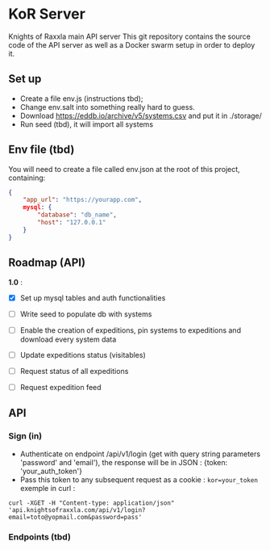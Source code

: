 # KoR Server
Knights of Raxxla main API server
This git repository contains the source code of the API server as well as a Docker swarm setup in order to deploy it.

## Set up
 - Create a file env.js (instructions tbd);
 - Change env.salt into something really hard to guess.
 - Download https://eddb.io/archive/v5/systems.csv and put it in ./storage/
 - Run seed (tbd), it will import all systems

## Env file (tbd)
You will need to create a file called env.json at the root of this project, containing:

```json
{
    "app_url": "https://yourapp.com",
    mysql: {
        "database": "db_name",
        "host": "127.0.0.1"
    }
}
```

## Roadmap (API)

**1.0** :
- [x] Set up mysql tables and auth functionalities
- [ ] Write seed to populate db with systems
- [ ] Enable the creation of expeditions, pin systems to expeditions and download every system data
- [ ] Update expeditions status (visitables)
- [ ] Request status of all expeditions
- [ ] Request expedition feed


## API

### Sign (in)

- Authenticate on endpoint /api/v1/login (get with query string parameters 'password' and 'email'), the response will be in JSON : {token: 'your_auth_token'}
- Pass this token to any subsequent request as a cookie : `kor=your_token`
 exemple in curl :
 ```
 curl -XGET -H "Content-type: application/json" 'api.knightsofraxxla.com/api/v1/login?email=toto@yopmail.com&password=pass'
 ```


### Endpoints (tbd)



